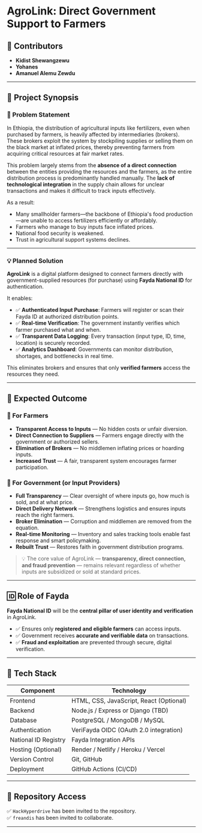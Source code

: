 # AgroLink: Direct Government Support to Farmers

## 👥 Contributors
- **Kidist Shewangzewu**
- **Yohanes**
- **Amanuel Alemu Zewdu**

---

## 📘 Project Synopsis

### 🧩 Problem Statement

In Ethiopia, the distribution of agricultural inputs like fertilizers, even when purchased by farmers, is heavily affected by intermediaries (brokers). These brokers exploit the system by stockpiling supplies or selling them on the black market at inflated prices, thereby preventing farmers from acquiring critical resources at fair market rates.

This problem largely stems from the **absence of a direct connection** between the entities providing the resources and the farmers, as the entire distribution process is predominantly handled manually. The **lack of technological integration** in the supply chain allows for unclear transactions and makes it difficult to track inputs effectively.

As a result:
- Many smallholder farmers—the backbone of Ethiopia's food production—are unable to access fertilizers efficiently or affordably.
- Farmers who manage to buy inputs face inflated prices.
- National food security is weakened.
- Trust in agricultural support systems declines.

---

### 💡 Planned Solution

**AgroLink** is a digital platform designed to connect farmers directly with government-supplied resources (for purchase) using **Fayda National ID** for authentication.

It enables:
- ✅ **Authenticated Input Purchase**: Farmers will register or scan their Fayda ID at authorized distribution points.
- ✅ **Real-time Verification**: The government instantly verifies which farmer purchased what and when.
- ✅ **Transparent Data Logging**: Every transaction (input type, ID, time, location) is securely recorded.
- ✅ **Analytics Dashboard**: Governments can monitor distribution, shortages, and bottlenecks in real time.

This eliminates brokers and ensures that only **verified farmers** access the resources they need.

---

## 🎯 Expected Outcome

### 🔸 For Farmers
- **Transparent Access to Inputs** — No hidden costs or unfair diversion.
- **Direct Connection to Suppliers** — Farmers engage directly with the government or authorized sellers.
- **Elimination of Brokers** — No middlemen inflating prices or hoarding inputs.
- **Increased Trust** — A fair, transparent system encourages farmer participation.

### 🔸 For Government (or Input Providers)
- **Full Transparency** — Clear oversight of where inputs go, how much is sold, and at what price.
- **Direct Delivery Network** — Strengthens logistics and ensures inputs reach the right farmers.
- **Broker Elimination** — Corruption and middlemen are removed from the equation.
- **Real-time Monitoring** — Inventory and sales tracking tools enable fast response and smart policymaking.
- **Rebuilt Trust** — Restores faith in government distribution programs.

> 💡 The core value of AgroLink — **transparency, direct connection, and fraud prevention** — remains relevant regardless of whether inputs are subsidized or sold at standard prices.

---

## 🆔 Role of Fayda

**Fayda National ID** will be the **central pillar of user identity and verification** in AgroLink.

- ✅ Ensures only **registered and eligible farmers** can access inputs.
- ✅ Government receives **accurate and verifiable data** on transactions.
- ✅ **Fraud and exploitation** are prevented through secure, digital verification.

---

## 🧰 Tech Stack

| **Component**           | **Technology**                                |
|-------------------------|-----------------------------------------------|
| Frontend                | HTML, CSS, JavaScript, React (Optional)       |
| Backend                 | Node.js / Express or Django (TBD)             |
| Database                | PostgreSQL / MongoDB / MySQL                  |
| Authentication          | VeriFayda OIDC (OAuth 2.0 integration)        |
| National ID Registry    | Fayda Integration APIs                        |
| Hosting (Optional)      | Render / Netlify / Heroku / Vercel            |
| Version Control         | Git, GitHub                                   |
| Deployment              | GitHub Actions (CI/CD)                        |

---



## 📂 Repository Access

✅ `HackHyperdrive` has been invited to the repository.  
✅ `freandis` has been invited to collaborate.

---

